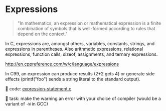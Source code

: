 # Expressions

> "In mathematics, an expression or mathematical expression is a finite
combination of symbols that is well-formed according to rules that depend on
the context."

In C, expressions are, amongst others, variables, constants, strings, and
expressions in parentheses.  Also arithmetic expressions, relational
expressions, function calls, sizeof, assignments, and ternary expressions.

http://en.cppreference.com/w/c/language/expressions

In C99, an expression can produce results (2+2 gets 4) or generate side effects
(printf("foo") sends a string literal to the standard output).

:eyes: code: [expression-statement.c](/src/expression-statement.c)

:wrench: task: make the warning an error with your choice of compiler (would be
a variant of `-W` in GCC)
